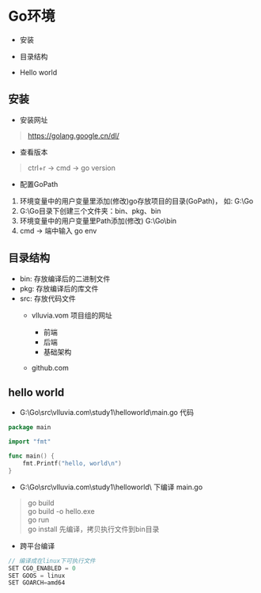 
# Go环境

* 安装

* 目录结构

* Hello world

## 安装

* 安装网址

> https://golang.google.cn/dl/

* 查看版本
> ctrl+r -> cmd -> go version

* 配置GoPath
1. 环境变量中的用户变量里添加(修改)go存放项目的目录(GoPath)， 如: G:\\Go
2. G:\\Go目录下创建三个文件夹：bin、pkg、bin
3. 环境变量中的用户变量里Path添加(修改) G:\\Go\bin
4. cmd -> 端中输入 go env


## 目录结构
* bin: 存放编译后的二进制文件
* pkg: 存放编译后的库文件
* src: 存放代码文件
    - vlluvia.vom 项目组的网址
        - 前端
        - 后端
        - 基础架构
        
    - github.com

## hello world
* G:\Go\src\vlluvia.com\study1\helloworld\main.go 代码
```go
package main

import "fmt"

func main() {
	fmt.Printf("hello, world\n")
}
```

* G:\Go\src\vlluvia.com\study1\helloworld\ 下编译 main.go
> go build  
> go build -o hello.exe  
> go run  
> go install  先编译，拷贝执行文件到bin目录

* 跨平台编译
```go 
// 编译成在linux下可执行文件
SET CGO_ENABLED = 0
SET GOOS = linux
SET GOARCH=amd64
```